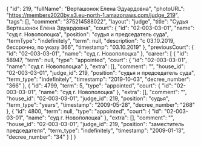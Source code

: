 {
    "id": 219,
    "fullName": "Верташонок Елена Эдуардовна",
    "photoURL": "https://members2020by.s3.eu-north-1.amazonaws.com/judge_219",
    "tags": [],
    "comment": "375214588022",
    "layout": "judge",
    "title": "Судья Верташонок Елена Эдуардовна",
    "court": {
        "id": "02-003-03-01",
        "name": "суд г. Новополоцка",
        "position": "судья и председатель суда",
        "termType": "indefinitely",
        "term": null,
        "description": "c 03.10.2019, бессрочно, по указу 366",
        "timestamp": "03.10.2019"
    },
    "previousCourt": {
        "id": "02-003-03-01",
        "name": "суд г. Новополоцка"
    },
    "career": [
        {
            "id": 58947,
            "term": null,
            "type": "appointed",
            "court": {
                "id": "02-003-03-01",
                "name": "суд г. Новополоцка"
            },
            "extra": [],
            "comment": "",
            "house_id": "02-003-03-01",
            "judge_id": 219,
            "position": "судья и председатель суда",
            "term_type": "indefinitely",
            "timestamp": "2019-10-03",
            "decree_number": "366"
        },
        {
            "id": 4799,
            "term": 5,
            "type": "appointed",
            "court": {
                "id": "02-003-03-01",
                "name": "суд г. Новополоцка"
            },
            "extra": [],
            "comment": "",
            "house_id": "02-003-03-01",
            "judge_id": 219,
            "position": "судья",
            "term_type": "years",
            "timestamp": "2009-05-28",
            "decree_number": "268"
        },
        {
            "id": 4800,
            "term": null,
            "type": "appointed",
            "court": {
                "id": "02-003-03-01",
                "name": "суд г. Новополоцка"
            },
            "extra": [],
            "comment": "",
            "house_id": "02-003-03-01",
            "judge_id": 219,
            "position": "заместитель председателя",
            "term_type": "indefinitely",
            "timestamp": "2009-01-13",
            "decree_number": "34"
        }
    ]
}